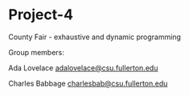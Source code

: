 # Project-4
County Fair - exhaustive and dynamic programming

Group members:

Ada Lovelace adalovelace@csu.fullerton.edu

Charles Babbage charlesbab@csu.fullerton.edu

